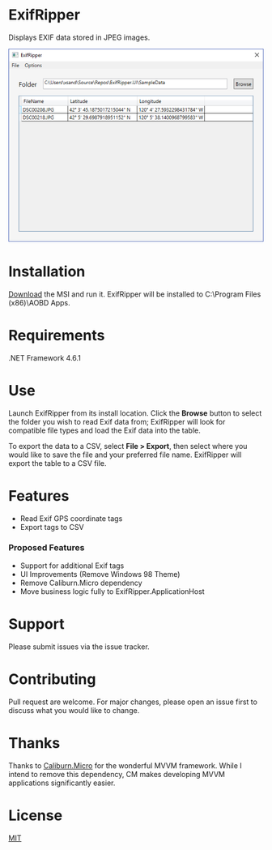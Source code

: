 # ExifRipper
Displays EXIF data stored in JPEG images.

![Exif Ripper UI](/img/Data.PNG "Exif Ripper UI")

# Installation
[Download](https://github.com/huffSamuel/ExifRipper/releases/download/v1.0.0/ExifRipper.Installer.msi) the MSI and run it. ExifRipper will be installed to C:\Program Files (x86)\AOBD Apps\. 

# Requirements
.NET Framework 4.6.1

# Use
Launch ExifRipper from its install location. Click the **Browse** button to select the folder you wish to read Exif data from; ExifRipper will look for compatible file types and load the Exif data into the table.

To export the data to a CSV, select **File > Export**, then select where you would like to save the file and your preferred file name. ExifRipper will export the table to a CSV file.

# Features
* Read Exif GPS coordinate tags
* Export tags to CSV

### Proposed Features
* Support for additional Exif tags
* UI Improvements (Remove Windows 98 Theme)
* Remove Caliburn.Micro dependency
* Move business logic fully to ExifRipper.ApplicationHost

# Support
Please submit issues via the issue tracker.

# Contributing
Pull request are welcome. For major changes, please open an issue first to discuss what you would like to change.

# Thanks
Thanks to [Caliburn.Micro](https://github.com/Caliburn-Micro/Caliburn.Micro) for the wonderful MVVM framework. While I intend to remove this dependency, CM makes developing MVVM applications significantly easier.

# License
[MIT](https://github.com/huffSamuel/ExifRipper/blob/master/LICENSE)
